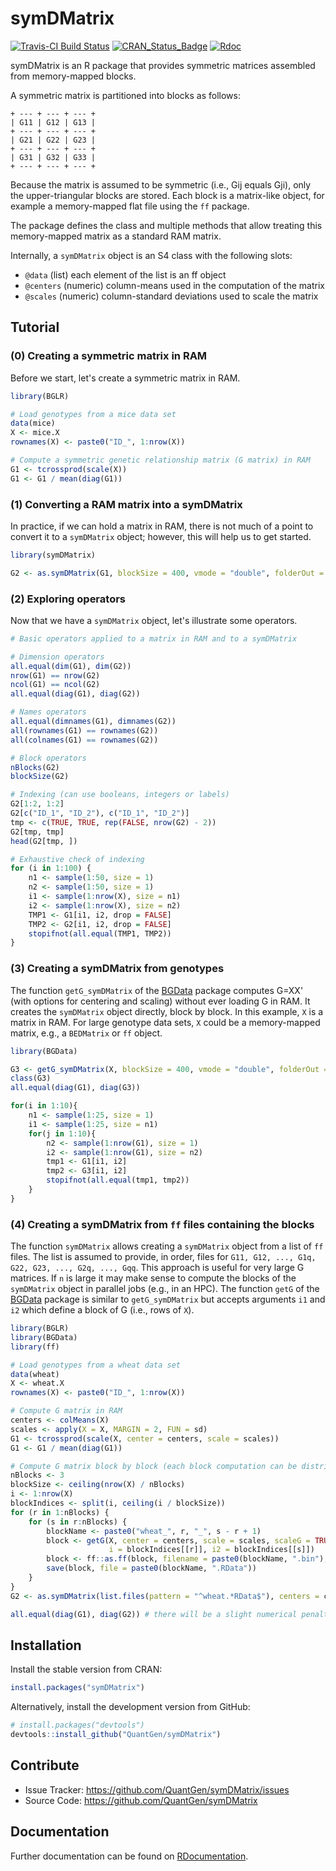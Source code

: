 symDMatrix
==========

[![Travis-CI Build Status](https://travis-ci.org/QuantGen/symDMatrix.svg?branch=master)](https://travis-ci.org/QuantGen/symDMatrix)
[![CRAN_Status_Badge](http://www.r-pkg.org/badges/version/symDMatrix)](https://CRAN.R-project.org/package=symDMatrix)
[![Rdoc](http://www.rdocumentation.org/badges/version/symDMatrix)](http://www.rdocumentation.org/packages/symDMatrix)

symDMatrix is an R package that provides symmetric matrices assembled from memory-mapped blocks.

A symmetric matrix is partitioned into blocks as follows:

```
+ --- + --- + --- +
| G11 | G12 | G13 |
+ --- + --- + --- +
| G21 | G22 | G23 |
+ --- + --- + --- +
| G31 | G32 | G33 |
+ --- + --- + --- +
```

Because the matrix is assumed to be symmetric (i.e., Gij equals Gji), only the upper-triangular blocks are stored. Each block is a matrix-like object, for example a memory-mapped flat file using the `ff` package.

The package defines the class and multiple methods that allow treating this memory-mapped matrix as a standard RAM matrix.

Internally, a `symDMatrix` object is an S4 class with the following slots:

* `@data` (list) each element of the list is an ff object
* `@centers` (numeric) column-means used in the computation of the matrix
* `@scales` (numeric) column-standard deviations used to scale the matrix


Tutorial
--------

### (0) Creating a symmetric matrix in RAM

Before we start, let's create a symmetric matrix in RAM.

```R
library(BGLR)

# Load genotypes from a mice data set
data(mice)
X <- mice.X
rownames(X) <- paste0("ID_", 1:nrow(X))

# Compute a symmetric genetic relationship matrix (G matrix) in RAM
G1 <- tcrossprod(scale(X))
G1 <- G1 / mean(diag(G1))
```

### (1) Converting a RAM matrix into a symDMatrix

In practice, if we can hold a matrix in RAM, there is not much of a point to convert it to a `symDMatrix` object; however, this will help us to get started.

```R
library(symDMatrix)

G2 <- as.symDMatrix(G1, blockSize = 400, vmode = "double", folderOut = "mice")
```

### (2) Exploring operators

Now that we have a `symDMatrix` object, let's illustrate some operators.

```R
# Basic operators applied to a matrix in RAM and to a symDMatrix

# Dimension operators
all.equal(dim(G1), dim(G2))
nrow(G1) == nrow(G2)
ncol(G1) == ncol(G2)
all.equal(diag(G1), diag(G2))

# Names operators
all.equal(dimnames(G1), dimnames(G2))
all(rownames(G1) == rownames(G2))
all(colnames(G1) == rownames(G2))

# Block operators
nBlocks(G2)
blockSize(G2)

# Indexing (can use booleans, integers or labels)
G2[1:2, 1:2]
G2[c("ID_1", "ID_2"), c("ID_1", "ID_2")]
tmp <- c(TRUE, TRUE, rep(FALSE, nrow(G2) - 2))
G2[tmp, tmp]
head(G2[tmp, ])

# Exhaustive check of indexing
for (i in 1:100) {
    n1 <- sample(1:50, size = 1)
    n2 <- sample(1:50, size = 1)
    i1 <- sample(1:nrow(X), size = n1)
    i2 <- sample(1:nrow(X), size = n2)
    TMP1 <- G1[i1, i2, drop = FALSE]
    TMP2 <- G2[i1, i2, drop = FALSE]
    stopifnot(all.equal(TMP1, TMP2))
}
```

### (3) Creating a symDMatrix from genotypes

The function `getG_symDMatrix` of the [BGData](https://github.com/QuantGen/BGData) package computes G=XX' (with options for centering and scaling) without ever loading G in RAM. It creates the `symDMatrix` object directly, block by block. In this example, `X` is a matrix in RAM. For large genotype data sets, `X` could be a memory-mapped matrix, e.g., a `BEDMatrix` or `ff` object.

```R
library(BGData)

G3 <- getG_symDMatrix(X, blockSize = 400, vmode = "double", folderOut = "mice2")
class(G3)
all.equal(diag(G1), diag(G3))

for(i in 1:10){
    n1 <- sample(1:25, size = 1)
    i1 <- sample(1:25, size = n1)
    for(j in 1:10){
        n2 <- sample(1:nrow(G1), size = 1)
        i2 <- sample(1:nrow(G1), size = n2)
        tmp1 <- G1[i1, i2]
        tmp2 <- G3[i1, i2]
        stopifnot(all.equal(tmp1, tmp2))
    }
}
```

### (4) Creating a symDMatrix from `ff` files containing the blocks

The function `symDMatrix` allows creating a `symDMatrix` object from a list of `ff` files. The list is assumed to provide, in order, files for `G11, G12, ..., G1q, G22, G23, ..., G2q, ..., Gqq`. This approach is useful for very large G matrices. If `n` is large it may make sense to compute the blocks of the `symDMatrix` object in parallel jobs (e.g., in an HPC). The function `getG` of the [BGData](https://github.com/QuantGen/BGData) package is similar to `getG_symDMatrix` but accepts arguments `i1` and `i2` which define a block of G (i.e., rows of `X`).

```R
library(BGLR)
library(BGData)
library(ff)

# Load genotypes from a wheat data set
data(wheat)
X <- wheat.X
rownames(X) <- paste0("ID_", 1:nrow(X))

# Compute G matrix in RAM
centers <- colMeans(X)
scales <- apply(X = X, MARGIN = 2, FUN = sd)
G1 <- tcrossprod(scale(X, center = centers, scale = scales))
G1 <- G1 / mean(diag(G1))

# Compute G matrix block by block (each block computation can be distributed)
nBlocks <- 3
blockSize <- ceiling(nrow(X) / nBlocks)
i <- 1:nrow(X)
blockIndices <- split(i, ceiling(i / blockSize))
for (r in 1:nBlocks) {
    for (s in r:nBlocks) {
        blockName <- paste0("wheat_", r, "_", s - r + 1)
        block <- getG(X, center = centers, scale = scales, scaleG = TRUE,
                      i = blockIndices[[r]], i2 = blockIndices[[s]])
        block <- ff::as.ff(block, filename = paste0(blockName, ".bin"), vmode = "double")
        save(block, file = paste0(blockName, ".RData"))
    }
}
G2 <- as.symDMatrix(list.files(pattern = "^wheat.*RData$"), centers = centers, scales = scales)

all.equal(diag(G1), diag(G2)) # there will be a slight numerical penalty
```


Installation
------------

Install the stable version from CRAN:

```R
install.packages("symDMatrix")
```

Alternatively, install the development version from GitHub:

```R
# install.packages("devtools")
devtools::install_github("QuantGen/symDMatrix")
```


Contribute
----------

- Issue Tracker: https://github.com/QuantGen/symDMatrix/issues
- Source Code: https://github.com/QuantGen/symDMatrix


Documentation
-------------

Further documentation can be found on [RDocumentation](http://www.rdocumentation.org/packages/symDMatrix).

